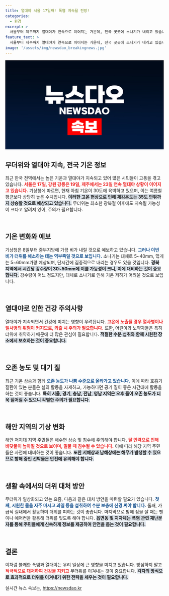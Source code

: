 ```yaml
---
title: 열대야 서울 17일째! 폭염 계속될 전망!
categories:
  - 환경
excerpt: >
  서울부터 제주까지 열대야가 연속으로 이어지는 가운데, 전국 곳곳에 소나기가 내리고 있습니다. 무더위는 계속되고, 기온은 낮 최고 36도까지 체감온도는 35도에 달하면서 더위가 극심해질 것으로 예상됩니다. 8일 비 소식이 있으나 더위를 식혀줄 정도는 아닐 듯!
feature_text: >
  서울부터 제주까지 열대야가 연속으로 이어지는 가운데, 전국 곳곳에 소나기가 내리고 있습니다. 무더위는 계속되고, 기온은 낮 최고 36도까지 체감온도는 35도에 달하면서 더위가 극심해질 것으로 예상됩니다. 8일 비 소식이 있으나 더위를 식혀줄 정도는 아닐 듯!
image: '/assets/img/newsdao_breakingnews.jpg'
---
```


<p><img src="/assets/img/newsdao_breakingnews.jpg" alt="pcversion 속보" /></p>

<h2 data-ke-size="size26">무더위와 열대야 지속, 전국 기온 정보</h2>

<p data-ke-size="size16">최근 한국 전역에서는 높은 기온과 열대야가 지속되고 있어 많은 시민들이 고통을 겪고 있습니다. <b><span style="color: #ee2323;">서울은 17일, 강원 강릉은 19일, 제주에서는 23일 연속 열대야 상황이 이어지고 있습니다.</span></b> 기상청에 따르면, 현재 아침 기온이 30도에 육박하고 있으며, 이는 여름철 평균보다 상당히 높은 수치입니다. <b><span style="background-color: #21538527;">이러한 고온 현상으로 인해 체감온도는 35도 안팎까지 상승할 것으로 예상되고 있습니다.</span></b> 무더위는 최소한 광복절 이후에도 지속될 가능성이 크다고 알려져 있어, 주의가 필요합니다.</p>

<p data-ke-size="size16">&nbsp;</p>

<h2 data-ke-size="size26">기온 변화와 예보</h2>

<p data-ke-size="size16">기상청은 8일부터 중부지방에 가끔 비가 내릴 것으로 예보하고 있습니다. <b><span style="color: #1a5490;">그러나 이번 비가 더위를 해소하는 데는 역부족일 것으로 보입니다.</span></b> 소나기는 대체로 5~40mm, 많게는 5~60mm가량 예상되며, 단시간에 집중적으로 내리는 경우도 있을 것입니다. <b><span style="background-color: #21538527;">경북 지역에서 시간당 강수량이 30~50mm에 이를 가능성이 크니, 이에 대비하는 것이 중요합니다.</span></b> 강수량이 어느 정도지만, 대체로 소나기로 인해 기온 저하가 어려울 것으로 보입니다.</p>

<p data-ke-size="size16">&nbsp;</p>

<h2 data-ke-size="size26">열대야로 인한 건강 주의사항</h2>

<p data-ke-size="size16">열대야가 지속되면서 건강에 미치는 영향이 우려됩니다. <b><span style="color: #ee2323;">고온에 노출될 경우 열사병이나 일사병의 위험이 커지므로, 외출 시 주의가 필요합니다.</span></b> 또한, 어린이와 노약자들은 특히 더위에 취약하기 때문에 더 많은 관심이 필요합니다. <b><span style="background-color: #21538527;">적절한 수분 섭취와 함께 시원한 장소에서 보호하는 것이 중요합니다.</span></b></p>

<p data-ke-size="size16">&nbsp;</p>

<h2 data-ke-size="size26">오존 농도 및 대기 질</h2>

<p data-ke-size="size16">최근 기온 상승과 함께 <b><span style="color: #1a5490;">오존 농도가 나쁨 수준으로 올라가고 있습니다.</span></b> 이에 따라 호흡기 질환이 있는 분들은 실외 활동을 자제하고, 가능하다면 공기 질이 좋은 시간대에 활동을 하는 것이 좋습니다. <b><span style="background-color: #21538527;">특히 서울, 경기, 충남, 전남, 영남 지역은 오후 들어 오존 농도가 더욱 짙어질 수 있으니 각별한 주의가 필요합니다.</span></b></p>

<p data-ke-size="size16">&nbsp;</p>

<h2 data-ke-size="size26">해안 지역의 기상 변화</h2>

<p data-ke-size="size16">해안 저지대 지역 주민들은 해수면 상승 및 침수에 주의해야 합니다. <b><span style="color: #ee2323;">달 인력으로 인해 바닷물이 높아질 것으로 보이며, 밀물 때 침수될 수 있습니다.</span></b> 이에 따라 해당 지역 주민들은 사전에 대비하는 것이 좋습니다. <b><span style="background-color: #21538527;">또한 서해상과 남해상에는 해무가 발생할 수 있으므로 항해 중인 선박들은 안전에 유의해야 합니다.</span></b></p>

<p data-ke-size="size16">&nbsp;</p>

<h2 data-ke-size="size26">생활 속에서의 더위 대처 방안</h2>

<p data-ke-size="size16">무더위가 일상화되고 있는 요즘, 다음과 같은 대처 방안을 마련할 필요가 있습니다. <b><span style="color: #1a5490;">첫째, 시원한 물을 자주 마시고 과일 등을 섭취하여 수분 보충에 신경 써야 합니다.</span></b> 둘째, 가급적 실내에서 활동하며 더위를 피하는 것이 좋습니다. 마지막으로 밤에 잠을 잘 때는 팬이나 에어컨을 활용해 더위를 잊도록 해야 합니다. <b><span style="background-color: #21538527;">읍면동 및 지자체는 폭염 관련 재난문자를 통해 주민들에게 신속하게 정보를 제공하여 안전을 돕는 것이 필요합니다.</span></b></p>

<p data-ke-size="size16">&nbsp;</p>

<h2 data-ke-size="size26">결론</h2>

<p data-ke-size="size16">이처럼 불쾌한 폭염과 열대야는 우리 일상에 큰 영향을 미치고 있습니다. 방심하지 말고 <b><span style="color: #ee2323;">적극적으로 대처하여 건강을 지키고</span></b> 무더위를 이겨내는 것이 중요합니다. <b><span style="background-color: #21538527;">각자의 방식으로 효과적으로 더위를 이겨내기 위한 전략을 세우는 것이 필요합니다.</span></b></p>
실시간 뉴스 속보는, <a href="https://newsdao.kr" rel="dofollow">https://newsdao.kr</a>


